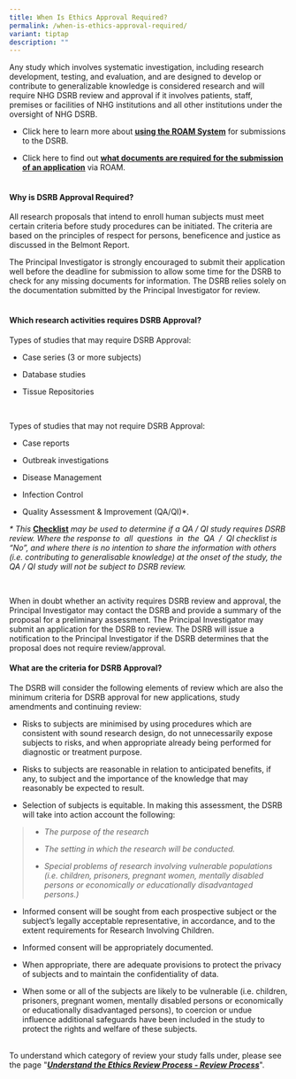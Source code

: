 ```yaml
---
title: When Is Ethics Approval Required?
permalink: /when-is-ethics-approval-required/
variant: tiptap
description: ""
---
```

<p>Any study which involves systematic investigation, including research
development, testing, and evaluation, and are designed to develop or contribute
to generalizable knowledge is considered research and will require NHG
DSRB review and approval if it involves patients, staff, premises or facilities
of NHG institutions and all other institutions under the oversight of NHG
DSRB.</p>
<ul data-tight="true" class="tight">
<li>
<p>Click here to learn more about&nbsp;<strong><a href="https://www.research.nhg.com.sg/wps/wcm/connect/romp/nhgromp/06+conducting+research/roam+intro" rel="noopener noreferrer nofollow" target="_blank"><u>using the ROAM System</u></a></strong> for
submissions to the DSRB.</p>
</li>
<li>
<p>Click here to find out&nbsp;<strong><a href="https://www.research.nhg.com.sg/wps/wcm/connect/7f0b6962-a62c-417e-99d5-0480a9e72948/Docs+required+for+DSRB+submission+v2.1_FINAL_301215.pdf?MOD=AJPERES&amp;CVID=ngbb8yU&amp;CVID=ngbb8yU" rel="noopener noreferrer nofollow" target="_blank"><u>what documents are required for the submission of an application</u></a></strong> via
ROAM.</p>
</li>
</ul>
<h4><br><strong>Why is DSRB Approval Required?</strong></h4>
<p>All research proposals that intend to enroll human subjects must meet
certain criteria before study procedures can be initiated. The criteria
are based on the principles of respect for persons, beneficence and justice
as discussed in the Belmont Report.&nbsp;</p>
<p>The Principal Investigator is strongly encouraged to submit their application
well before the deadline for submission to allow some time for the DSRB
to check for any missing documents for information. The DSRB relies solely
on the documentation submitted by the Principal Investigator for review.</p>
<h4><br><strong>Which research activities requires DSRB Approval?</strong></h4>
<p>Types of studies that may require DSRB Approval:</p>
<ul data-tight="true" class="tight">
<li>
<p>Case series (3 or more subjects)</p>
</li>
<li>
<p>Database studies</p>
</li>
<li>
<p>Tissue Repositories</p>
</li>
</ul>
<p>&nbsp;</p>
<p>Types of studies that may not require DSRB Approval:</p>
<ul>
<li>
<p>Case reports</p>
</li>
<li>
<p>Outbreak investigations</p>
</li>
<li>
<p>Disease Management</p>
</li>
<li>
<p>Infection Control</p>
</li>
<li>
<p>Quality Assessment &amp; Improvement (QA/QI)*.</p>
</li>
</ul>
<p><em>* This </em><strong><a href="https://www.research.nhg.com.sg/wps/wcm/connect/63e46d50-54ab-45d4-9c54-727cb263a25f/QA+QI+Checklist+v30june+2020.docx?MOD=AJPERES&amp;CVID=nfD5Ktg&amp;CVID=nfD5Ktg&amp;CVID=nfD5Ktg&amp;CVID=nfD5Ktg" rel="noopener noreferrer nofollow" target="_blank"><u>Checklist</u></a></strong><em> may be used to determine if a QA / QI study requires DSRB review. Where the response to&nbsp; all&nbsp; questions&nbsp; in&nbsp; the&nbsp; QA&nbsp; /&nbsp; QI checklist is “No”, and where there is no intention to share the information with others (i.e. contributing to generalisable knowledge) at the onset of the study, the QA / QI study will not be subject to DSRB review.</em>
</p>
<p>&nbsp;</p>
<p>When in doubt whether an activity requires DSRB review and approval, the
Principal Investigator may contact the DSRB and provide a summary of the
proposal for a preliminary assessment. The Principal Investigator may submit
an application for the DSRB to review. The DSRB will issue a notification
to the Principal Investigator if the DSRB determines that the proposal
does not require review/approval.</p>
<h4><strong>What are the criteria for DSRB Approval?</strong></h4>
<p>The DSRB will consider the following elements of review which are also
the minimum criteria for DSRB approval for new applications, study amendments
and continuing review:</p>
<ul>
<li>
<p>Risks to subjects are minimised by using procedures which are consistent
with sound research design, do not unnecessarily expose subjects to risks,
and when appropriate already being performed for diagnostic or treatment
purpose.</p>
</li>
</ul>
<ul>
<li>
<p>Risks to subjects are reasonable in relation to anticipated benefits,
if any, to subject and the importance of the knowledge that may reasonably
be expected to result.</p>
</li>
</ul>
<ul data-tight="true" class="tight">
<li>
<p>Selection of subjects is equitable. In making this assessment, the DSRB
will take into action account the following:</p>
</li>
</ul>
<blockquote>
<ul data-tight="true" class="tight">
<li>
<p><em>The purpose of the research</em>
</p>
</li>
<li>
<p><em>The setting in which the research will be conducted.</em>
</p>
</li>
<li>
<p><em>Special problems of research involving vulnerable populations (i.e. children, prisoners, pregnant women, mentally disabled persons or economically or educationally disadvantaged persons.)</em>
</p>
</li>
</ul>
</blockquote>
<ul>
<li>
<p>Informed consent will be sought from each prospective subject or the subject’s
legally acceptable representative, in accordance, and to the extent requirements
for Research Involving Children.</p>
</li>
</ul>
<ul>
<li>
<p>Informed consent will be appropriately documented.</p>
</li>
</ul>
<ul>
<li>
<p>When appropriate, there are adequate provisions to protect the privacy
of subjects and to maintain the confidentiality of data.</p>
</li>
</ul>
<ul data-tight="true" class="tight">
<li>
<p>When some or all of the subjects are likely to be vulnerable (i.e. children,
prisoners, pregnant women, mentally disabled persons or economically or
educationally disadvantaged persons), to coercion or undue influence additional
safeguards have been included in the study to protect the rights and welfare
of these subjects.</p>
</li>
</ul>
<p>
<br>To understand which category of review your study falls under, please
see the page "<strong><em><a href="https://www.research.nhg.com.sg/wps/wcm/connect/romp/nhgromp/02+ethics+and+quality/apply+ethics+approval/understand+ethics+review+processs" rel="noopener noreferrer nofollow" target="_blank"><u>Understand&nbsp;the&nbsp;Ethics&nbsp;Review&nbsp;Process&nbsp;-&nbsp;Review&nbsp;Process</u></a></em></strong>".</p>
